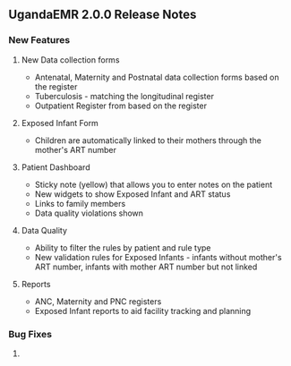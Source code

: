 ## UgandaEMR 2.0.0 Release Notes

### New Features

1. New Data collection forms

   * Antenatal, Maternity and Postnatal data collection forms based on the register  
   * Tuberculosis - matching the longitudinal register 
   * Outpatient Register from based on the register 

2. Exposed Infant Form

   * Children are automatically linked to their mothers through the mother's ART number 

3. Patient Dashboard

   * Sticky note \(yellow\) that allows you to enter notes on the patient 
   * New widgets to show Exposed Infant and ART status 
   * Links to family members 
   * Data quality violations shown 

4. Data Quality

   * Ability to filter the rules by patient and rule type 
   * New validation rules for Exposed Infants - infants without mother's ART number, infants with mother ART number but not linked

5. Reports

   * ANC, Maternity and PNC registers 
   * Exposed Infant reports to aid facility tracking and planning 

### Bug Fixes

1. 


